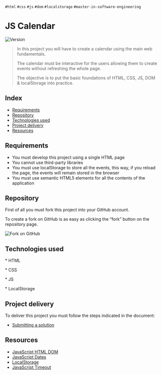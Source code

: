 `#html` `#css` `#js` `#dom` `#localstorage` `#master-in-software-engineering`

# JS Calendar <!-- omit in toc -->

<p>
  <img alt="Version" src="https://img.shields.io/badge/version-1.0-blue.svg?cacheSeconds=2592000" />
</p>

> In this project you will have to create a calendar using the main web fundamentals.
>
> The calendar must be interactive for the users allowing them to create events without refreshing the whole page.
>
> The objective is to put the basic foundations of HTML, CSS, JS, DOM & localStorage into practice.

## Index <!-- omit in toc -->

- [Requirements](#requirements)
- [Repository](#repository)
- [Technologies used](#technologies-used)
- [Project delivery](#project-delivery)
- [Resources](#resources)

## Requirements

- You must develop this project using a single HTML page
- You cannot use third-party libraries
- You must use localStorage to store all the events, this way, if you reload the page, the events will remain stored in the browser
- You must use semantic HTML5 elements for all the contents of the application

## Repository

First of all you must fork this project into your GitHub account.

To create a fork on GitHub is as easy as clicking the “fork” button on the repository page.

![Fork on GitHub](https://docs.github.com/assets/images/help/repository/fork_button.jpg)

## Technologies used

\* HTML

\* CSS

\* JS

\* LocalStorage

## Project delivery

To deliver this project you must follow the steps indicated in the document:

- [Submitting a solution](https://www.notion.so/Submitting-a-solution-524dab1a71dd4b96903f26385e24cdb6)

## Resources

- [JavaScript HTML DOM](https://www.w3schools.com/js/js_htmldom.asp)
- [JavaScript Dates](https://developer.mozilla.org/es/docs/Web/JavaScript/Reference/Global_Objects/Date)
- [LocalStorage](https://developer.mozilla.org/es/docs/Web/API/Window/localStorage)
- [JavaScript Timeout](https://www.w3schools.com/jsref/met_win_settimeout.asp)
